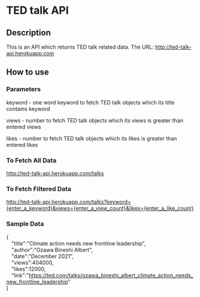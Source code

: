 # TED talk API

## Description
This is an API which returns TED talk related data.
The URL: http://ted-talk-api.herokuapp.com

## How to use

### Parameters
keyword - one word keyword to fetch TED talk objects which its title contains keyword

views - number to fetch TED talk objects which its views is greater than entered views

likes - number to fetch TED talk objects which its likes is greater than entered likes

### To Fetch All Data
http://ted-talk-api.herokuapp.com/talks
### To Fetch Filtered Data
http://ted-talk-api.herokuapp.com/talks?keyword={enter_a_keyword}&views={enter_a_view_count}&likes={enter_a_like_count}
### Sample Data
{\
  &emsp;"title":"Climate action needs new frontline leadership",\
  &emsp;"author":"Ozawa Bineshi Albert",\
  &emsp;"date":"December 2021",\
  &emsp;"views":404000,\
  &emsp;"likes":12000,\
  &emsp;"link":"https://ted.com/talks/ozawa_bineshi_albert_climate_action_needs_new_frontline_leadership" \
}
